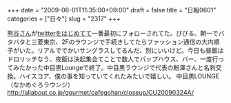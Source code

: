 +++
date = "2009-06-01T11:35:00+09:00"
draft = false
title = "日報0601"
categories = ["日々"]
slug = "2317"
+++

<a href="http://kumagai.com" target="_blank">熊谷さん</a>が<a href="http://twitter.com/m_kumagai" target="_blank">twitterをはじめてて</a>一番最初にフォローされてた。びびる。朝一でバタバタと三菱東京、2Fのラウンジで手続きしてたらファッション通信の大内順子がいた。リアルででかいサングラスしてるんだ、別にいいけど。今日も昼飯はドロリッチなう、夜飯は決起集会てことで数人でパップハウス、バー、一度行ってみたかった中目黒Loungeで終了。中目黒ラウンジで代表の魵澤さんと名刺交換。ハイスコア、僕の事を知っていてくれたみたいで嬉しい。
中目黒LOUNGE（なかめぐろラウンジ）
<a href="http://allabout.co.jp/gourmet/cafegohan/closeup/CU20090324A/" target="_blank">http://allabout.co.jp/gourmet/cafegohan/closeup/CU20090324A/</a>
